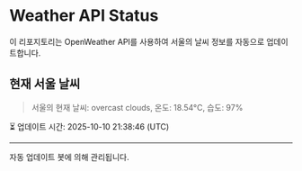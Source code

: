 
# Weather API Status

이 리포지토리는 OpenWeather API를 사용하여 서울의 날씨 정보를 자동으로 업데이트합니다.

## 현재 서울 날씨
> 서울의 현재 날씨: overcast clouds, 온도: 18.54°C, 습도: 97%

⏳ 업데이트 시간: 2025-10-10 21:38:46 (UTC)

---
자동 업데이트 봇에 의해 관리됩니다.
